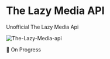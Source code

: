 # The Lazy Media API

Unofficial The Lazy Media Api

![The-Lazy-Media-api](https://socialify.git.ci/NicolaDonoastro/The-Lazy-Media-api/image?description=1&font=Raleway&logo=https%3A%2F%2Fgithub.com%2FNicolaDonoastro%2FThe-Lazy-Media-api%2Fblob%2Fmain%2Fsrc%2Fassets%2FtlmLogo.jpg%3Fraw%3Dtrue&pattern=Charlie%20Brown&theme=Light)

🔧 On Progress
